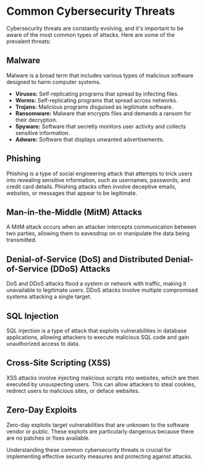 # Common Cybersecurity Threats

Cybersecurity threats are constantly evolving, and it's important to be aware of the most common types of attacks. Here are some of the prevalent threats:

## Malware

Malware is a broad term that includes various types of malicious software designed to harm computer systems.

*   **Viruses:** Self-replicating programs that spread by infecting files.
*   **Worms:** Self-replicating programs that spread across networks.
*   **Trojans:** Malicious programs disguised as legitimate software.
*   **Ransomware:** Malware that encrypts files and demands a ransom for their decryption.
*   **Spyware:** Software that secretly monitors user activity and collects sensitive information.
*   **Adware:** Software that displays unwanted advertisements.

## Phishing

Phishing is a type of social engineering attack that attempts to trick users into revealing sensitive information, such as usernames, passwords, and credit card details. Phishing attacks often involve deceptive emails, websites, or messages that appear to be legitimate.

## Man-in-the-Middle (MitM) Attacks

A MitM attack occurs when an attacker intercepts communication between two parties, allowing them to eavesdrop on or manipulate the data being transmitted.

## Denial-of-Service (DoS) and Distributed Denial-of-Service (DDoS) Attacks

DoS and DDoS attacks flood a system or network with traffic, making it unavailable to legitimate users. DDoS attacks involve multiple compromised systems attacking a single target.

## SQL Injection

SQL injection is a type of attack that exploits vulnerabilities in database applications, allowing attackers to execute malicious SQL code and gain unauthorized access to data.

## Cross-Site Scripting (XSS)

XSS attacks involve injecting malicious scripts into websites, which are then executed by unsuspecting users. This can allow attackers to steal cookies, redirect users to malicious sites, or deface websites.

## Zero-Day Exploits

Zero-day exploits target vulnerabilities that are unknown to the software vendor or public. These exploits are particularly dangerous because there are no patches or fixes available.

Understanding these common cybersecurity threats is crucial for implementing effective security measures and protecting against attacks.

